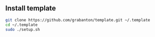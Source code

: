 ## Install template
```bash
git clone https://github.com/grabanton/template.git ~/.template
cd ~/.template
sudo ./setup.sh
```